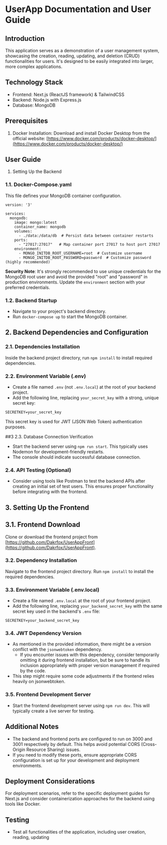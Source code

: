 # UserApp Documentation and User Guide

## Introduction
This application serves as a demonstration of a user management system, showcasing the creation, reading, updating, and deletion (CRUD) functionalities for users. It's designed to be easily integrated into larger, more complex applications.

## Technology Stack
  * Frontend: Next.js (ReactJS framework) & TailwindCSS
  * Backend: Node.js with Express.js
  * Database: MongoDB

## Prerequisites
1. Docker Installation: Download and install Docker Desktop from the official website: [https://www.docker.com/products/docker-desktop/](https://www.docker.com/products/docker-desktop/)

## User Guide
1. Setting Up the Backend

### 1.1. Docker-Compose.yaml
This file defines your MongoDB container configuration.

```
version: '3'

services:
  mongodb:
    image: mongo:latest
    container_name: mongodb
    volumes:
      - ./data:/data/db  # Persist data between container restarts
    ports:
      - "27017:27017"   # Map container port 27017 to host port 27017
    environment:
      - MONGO_INITDB_ROOT_USERNAME=root  # Customize username
      - MONGO_INITDB_ROOT_PASSWORD=password  # Customize password (highly recommended)
```

**Security Note**: It's strongly recommended to use unique credentials for the MongoDB root user and avoid the provided "root" and "password" in production environments. Update the `environment` section with your preferred credentials.

### 1.2. Backend Startup

* Navigate to your project's backend directory.
* Run `docker-compose up` to start the MongoDB container.
  
## 2. Backend Dependencies and Configuration

### 2.1. Dependencies Installation

Inside the backend project directory, run `npm install` to install required dependencies.

### 2.2. Environment Variable (.env)

* Create a file named `.env` (not `.env.local`) at the root of your backend project.
* Add the following line, replacing `your_secret_key` with a strong, unique secret key:

```
SECRETKEY=your_secret_key
```

This secret key is used for JWT (JSON Web Token) authentication purposes.

##3 2.3. Database Connection Verification

* Start the backend server using `npm run start`. This typically uses Nodemon for development-friendly restarts.
* The console should indicate successful database connection.

### 2.4. API Testing (Optional)

* Consider using tools like Postman to test the backend APIs after creating an initial set of test users. This ensures proper functionality before integrating with the frontend.

## 3. Setting Up the Frontend

## 3.1. Frontend Download

Clone or download the frontend project from [https://github.com/Dakrfox/UserAppFront](https://github.com/Dakrfox/UserAppFront).

### 3.2. Dependency Installation

Navigate to the frontend project directory.
Run `npm install` to install the required dependencies.

### 3.3. Environment Variable (.env.local)

* Create a file named `.env.local` at the root of your frontend project.
* Add the following line, replacing `your_backend_secret_key` with the same secret key used in the backend's `.env` file:

```
SECRETKEY=your_backend_secret_key
```

### 3.4. JWT Dependency Version

* As mentioned in the provided information, there might be a version conflict with the `jsonwebtoken` dependency.
  + If you encounter issues with this dependency, consider temporarily omitting it during frontend installation, but be sure to handle its inclusion appropriately with proper version management if required by the code.
* This step might require some code adjustments if the frontend relies heavily on jsonwebtoken.

### 3.5. Frontend Development Server

* Start the frontend development server using `npm run dev`. This will typically create a live server for testing.

## Additional Notes

* The backend and frontend ports are configured to run on 3000 and 3001 respectively by default. This helps avoid potential CORS (Cross-Origin Resource Sharing) issues.
* If you need to modify these ports, ensure appropriate CORS configuration is set up for your development and deployment environments.

## Deployment Considerations

For deployment scenarios, refer to the specific deployment guides for Next.js and consider containerization approaches for the backend using tools like Docker.

## Testing

* Test all functionalities of the application, including user creation, reading, updating
